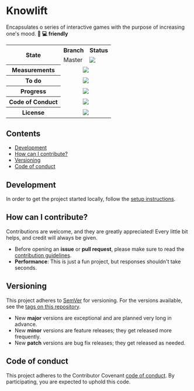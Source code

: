 # Knowlift

Encapsulates o series of interactive games with the purpose of increasing one's mood. **:iphone: :computer: friendly**

<table>
  <tr>
    <th rowspan="2">State</th>
    <th>Branch</th>
    <th>Status</th>
  </tr>
  <tr>
    <td>Master</td>
    <td>
      <a href="https://github.com/mariusmucenicu/knowlift/actions/workflows/ci.yml?query=branch%3Amaster">
        <img src="https://github.com/mariusmucenicu/knowlift/actions/workflows/ci.yml/badge.svg"></a>
    </td>
  </tr>
  <tr>
    <th>Measurements</th>
    <td colspan="2" align="center">
      <a href="https://codecov.io/gh/mariusmucenicu/knowlift">
        <img src="https://codecov.io/gh/mariusmucenicu/knowlift/branch/master/graph/badge.svg"></a>
    </td>
  </tr>
  <tr>
    <th>To do</th>
    <td colspan="2" align="center">
      <a href="https://github.com/mariusmucenicu/knowlift/issues">
        <img src="https://img.shields.io/github/issues/mariusmucenicu/knowlift.svg"></a>
    </td>
  </tr>
  <tr>
    <th>Progress</th>
    <td colspan="2" align="center">
      <a href="https://github.com/mariusmucenicu/knowlift/compare/1.1.0...master">
        <img src="https://img.shields.io/github/commits-since/mariusmucenicu/knowlift/1.1.0.svg"></a>
    </td>
  </tr>
  <tr>
    <th>Code of Conduct</th>
    <td colspan="2" align="center">
      <a href="https://www.contributor-covenant.org/version/2/1/code_of_conduct/">
        <img src="https://img.shields.io/badge/Contributor%20Covenant-2.1-4baaaa.svg"></a>
    </td>
  </tr>
  <tr>
    <th>License</th>
    <td colspan="2" align="center">
      <a href="https://www.gnu.org/licenses/agpl-3.0">
        <img src="https://img.shields.io/badge/License-AGPL_v3-blue.svg"></a>
    </td>
  </tr>
</table>

## Contents
+ [Development](https://github.com/mariusmucenicu/knowlift#development)
+ [How can I contribute?](https://github.com/mariusmucenicu/knowlift#how-can-i-contribute)
+ [Versioning](https://github.com/mariusmucenicu/knowlift#versioning)
+ [Code of conduct](https://github.com/mariusmucenicu/knowlift#code-of-conduct)

## Development
In order to get the project started locally, follow the [setup instructions](https://github.com/mariusmucenicu/knowlift/blob/master/docs/SETUP.md).

## How can I contribute?
Contributions are welcome, and they are greatly appreciated! Every little bit helps, and credit will always be given.  

- Before opening an **issue** or **pull request**, please make sure to read the [contribution guidelines](https://github.com/mariusmucenicu/knowlift/blob/master/docs/CONTRIBUTING.md).
- **Performance**: This is just a fun project, but responses shouldn't take seconds.

## Versioning
This project adheres to [SemVer](http://semver.org/) for versioning.
For the versions available, see the [tags on this repository](https://github.com/mariusmucenicu/knowlift/tags).

- New **major** versions are exceptional and are planned very long in advance.
- New **minor** versions are feature releases; they get released more frequently.
- New **patch** versions are bug fix releases; they get released as needed.

## Code of conduct
This project adheres to the Contributor Covenant [code of conduct](https://github.com/mariusmucenicu/knowlift/blob/master/docs/CODE_OF_CONDUCT.md). By participating, you are expected to uphold this code.
